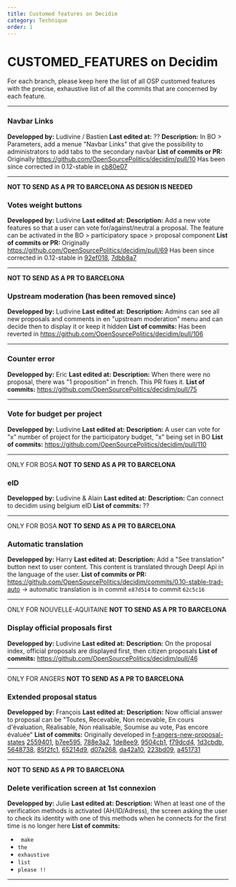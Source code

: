```yaml
---
title: Customed features on Decidim
category: Technique
order: 1
---
```


# CUSTOMED_FEATURES on Decidim

For each branch, please keep here the list of all OSP customed features with the precise, exhaustive list of all the commits that are concerned by each feature.
___
### **Navbar Links**
**Developped by:** Ludivine / Bastien
**Last edited at:** ??
**Description:** In BO > Parameters, add a menue "Navbar Links" that give the possibility to administrators to add tabs to the secondary navbar
**List of commits or PR:**
Originally https://github.com/OpenSourcePolitics/decidim/pull/10
Has been since corrected in 0.12-stable in [cb80e07](https://github.com/OpenSourcePolitics/decidim/commit/cb80e0758282ebcf103af3d263867bc0709c32c8)
___
**NOT TO SEND AS A PR TO BARCELONA AS DESIGN IS NEEDED**
### Votes weight buttons
**Developped by:** Ludivine
**Last edited at:**
**Description:** Add a new vote features so that a user can vote for/against/neutral a proposal. The feature can be activated in the BO > participatory space > proposal component
**List of commits or PR:**
Originally https://github.com/OpenSourcePolitics/decidim/pull/69
Has been since corrected in 0.12-stable in [92ef018](https://github.com/OpenSourcePolitics/decidim/commit/92ef018713b0206217d8d984d9d70c6c0c5370ef), [7dbb8a7](https://github.com/OpenSourcePolitics/decidim/commit/7dbb8a790edd5ccf27fa0206902404aedc4aa805)
___
**NOT TO SEND AS A PR TO BARCELONA**
### Upstream moderation (has been removed since)
**Developped by:** Ludivine
**Last edited at:** 
**Description:** Admins can see all new proposals and comments in en "upstream moderation" menu and can decide then to display it or keep it hidden
**List of commits:**
Has been reverted in https://github.com/OpenSourcePolitics/decidim/pull/106
___
### Counter error
**Developped by:** Eric
**Last edited at:**
**Description:** When there were no proposal, there was "1 proposition" in french. This PR fixes it.
**List of commits:**
https://github.com/OpenSourcePolitics/decidim/pull/75
___
### Vote for budget per project
**Developped by:** Ludivine
**Last edited at:**
**Description:** A user can vote for "x" number of project for the participatory budget, "x" being set in BO
**List of commits:**
https://github.com/OpenSourcePolitics/decidim/pull/110
___
ONLY FOR BOSA
**NOT TO SEND AS A PR TO BARCELONA**
### eID
**Developped by:** Ludivine & Alain
**Last edited at:**
**Description:** Can connect to decidim using belgium eID
**List of commits:**
??
___
ONLY FOR BOSA
**NOT TO SEND AS A PR TO BARCELONA**
### Automatic translation
**Developped by:** Harry
**Last edited at:**
**Description:** Add a "See translation" button next to user content. This content is translated through Deepl Api in the language of the user.
**List of commits or PR:**
https://github.com/OpenSourcePolitics/decidim/commits/0.10-stable-trad-auto -> automatic translation is in commit `e87d514` to commit `62c5c16`
___
ONLY FOR NOUVELLE-AQUITAINE
**NOT TO SEND AS A PR TO BARCELONA**
### Display official proposals first
**Developped by:** Ludivine
**Last edited at:**
**Description:** On the proposal index, official proposals are displayed first, then  citizen proposals
**List of commits:**
https://github.com/OpenSourcePolitics/decidim/pull/46
___
ONLY FOR ANGERS
**NOT TO SEND AS A PR TO BARCELONA**
### Extended proposal status
**Developped by:** François
**Last edited at:**
**Description:**  Now official answer to proposal can be "Toutes, Recevable, Non recevable, En cours d'évaluation, Réalisable, Non réalisable, Soumise au vote, Pas encore évaluée"
**List of commits:**
Originally developed in [f-angers-new-proposal-states](https://github.com/OpenSourcePolitics/decidim/commits/f-angers-new-proposal-states)
[2559401](https://github.com/OpenSourcePolitics/decidim/commit/25594015eb4c82d22aa1187f13aab197da84aae5), [b7ee595](https://github.com/OpenSourcePolitics/decidim/commit/b7ee5952725d437c8657e4d72a002b207c0935d1), [788e3a2](https://github.com/OpenSourcePolitics/decidim/commit/788e3a24ee54c56b003930c8e49b95823bf7543a), [1de8ee9](https://github.com/OpenSourcePolitics/decidim/commit/1de8ee9e3db09956968bcd4a401584de4c6cf991), [9504cb1](https://github.com/OpenSourcePolitics/decidim/commit/9504cb1267c1773f17f773e507f6e6a054e30996), [f79dcd4](https://github.com/OpenSourcePolitics/decidim/commit/f79dcd40af7f02080109b79f6daa9f0929103803), [1d3cbdb](https://github.com/OpenSourcePolitics/decidim/commit/1d3cbdb32aa90f2eae2ef4db5187764376a24578), [5648738](https://github.com/OpenSourcePolitics/decidim/commit/5648738f52ebe7d79b81853c8846ea3aac6f15c2), [85f2fc1](https://github.com/OpenSourcePolitics/decidim/commit/85f2fc1653d054a32618000dd0801e42ae8cf14f), [65214d9](https://github.com/OpenSourcePolitics/decidim/commit/65214d96d89fb7cecb8e0fbc80360ef1b63aca85), [d07a268](https://github.com/OpenSourcePolitics/decidim/commit/d07a2680efe4be8efe589d7e863b1496bda53ade), [da42a10](https://github.com/OpenSourcePolitics/decidim/commit/da42a10d91008e16e80566976fb9aff9162b374b), [223bd09](https://github.com/OpenSourcePolitics/decidim/commit/223bd098b9577032d11967ed94001dc1ab322961), [a451731](https://github.com/OpenSourcePolitics/decidim/commit/a4517313c1c777f3301cc8de4784ef278c995a6c)
___
**NOT TO SEND AS A PR TO BARCELONA**
### Delete verification screen at 1st connexion
**Developped by:** Julie
**Last edited at:**
**Description:** When at least one of the verification methods is activated (AH/ID/Adress), the screen asking the user to check its identity with one of this methods when he connects for the first time is no longer here
**List of commits:**
* ` make`
* `the`
* `exhaustive`
* `list`
* `please !!`
___
